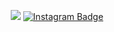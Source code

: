 <div align=center>

[![](https://img.shields.io/badge/RESUME-blue?logo=appveyor&logoColor=white)](https://www.notion.so/kihoon-bae/BAE-KIHOON-52a67b3489ee49aca01f89326aead3f3)
[![Instagram Badge](https://img.shields.io/badge/-Instagram-dd2a7b?style=flat-square&logo=instagram&logoColor=white&link=https://www.instagram.com/bk_hoon)](https://www.instagram.com/bk_hoon)

</div>
